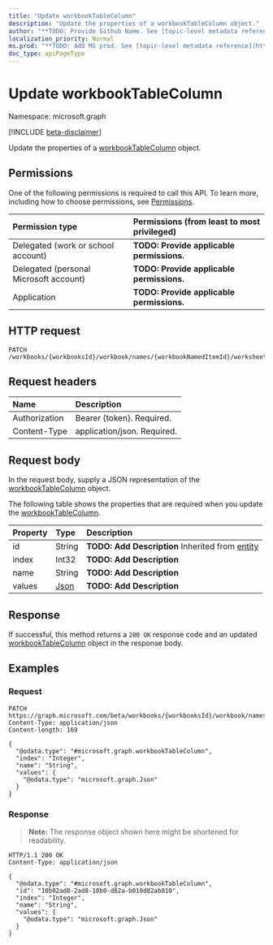 ```yaml
---
title: "Update workbookTableColumn"
description: "Update the properties of a workbookTableColumn object."
author: "**TODO: Provide Github Name. See [topic-level metadata reference](https://msgo.azurewebsites.net/add/document/guidelines/metadata.html#topic-level-metadata)**"
localization_priority: Normal
ms.prod: "**TODO: Add MS prod. See [topic-level metadata reference](https://msgo.azurewebsites.net/add/document/guidelines/metadata.html#topic-level-metadata)**"
doc_type: apiPageType
---
```


# Update workbookTableColumn
Namespace: microsoft.graph

[!INCLUDE [beta-disclaimer](../../includes/beta-disclaimer.md)]

Update the properties of a [workbookTableColumn](../resources/workbooktablecolumn.md) object.

## Permissions
One of the following permissions is required to call this API. To learn more, including how to choose permissions, see [Permissions](/graph/permissions-reference).

|Permission type|Permissions (from least to most privileged)|
|:---|:---|
|Delegated (work or school account)|**TODO: Provide applicable permissions.**|
|Delegated (personal Microsoft account)|**TODO: Provide applicable permissions.**|
|Application|**TODO: Provide applicable permissions.**|

## HTTP request

<!-- {
  "blockType": "ignored"
}
-->
``` http
PATCH /workbooks/{workbooksId}/workbook/names/{workbookNamedItemId}/worksheet/tables/{workbookTableId}/columns/{workbookTableColumnId}
```

## Request headers
|Name|Description|
|:---|:---|
|Authorization|Bearer {token}. Required.|
|Content-Type|application/json. Required.|

## Request body
In the request body, supply a JSON representation of the [workbookTableColumn](../resources/workbooktablecolumn.md) object.

The following table shows the properties that are required when you update the [workbookTableColumn](../resources/workbooktablecolumn.md).

|Property|Type|Description|
|:---|:---|:---|
|id|String|**TODO: Add Description** Inherited from [entity](../resources/entity.md)|
|index|Int32|**TODO: Add Description**|
|name|String|**TODO: Add Description**|
|values|[Json](../resources/json.md)|**TODO: Add Description**|



## Response

If successful, this method returns a `200 OK` response code and an updated [workbookTableColumn](../resources/workbooktablecolumn.md) object in the response body.

## Examples

### Request
<!-- {
  "blockType": "request",
  "name": "update_workbooktablecolumn"
}
-->
``` http
PATCH https://graph.microsoft.com/beta/workbooks/{workbooksId}/workbook/names/{workbookNamedItemId}/worksheet/tables/{workbookTableId}/columns/{workbookTableColumnId}
Content-Type: application/json
Content-length: 169

{
  "@odata.type": "#microsoft.graph.workbookTableColumn",
  "index": "Integer",
  "name": "String",
  "values": {
    "@odata.type": "microsoft.graph.Json"
  }
}
```


### Response
>**Note:** The response object shown here might be shortened for readability.
<!-- {
  "blockType": "response",
  "truncated": true
}
-->
``` http
HTTP/1.1 200 OK
Content-Type: application/json

{
  "@odata.type": "#microsoft.graph.workbookTableColumn",
  "id": "10b02ad8-2ad8-10b0-d82a-b010d82ab010",
  "index": "Integer",
  "name": "String",
  "values": {
    "@odata.type": "microsoft.graph.Json"
  }
}
```

